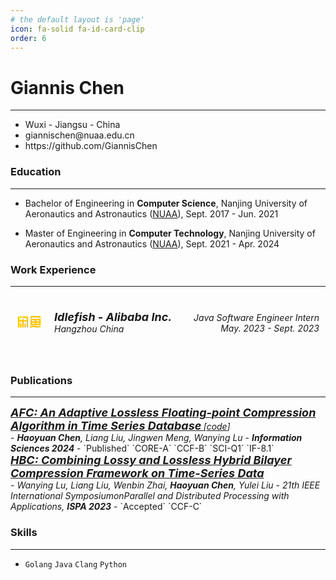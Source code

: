 ```yaml
---
# the default layout is 'page'
icon: fa-solid fa-id-card-clip
order: 6
---
```


# **Giannis Chen**
---

<ul class="fa-ul">
<li><span class="fa-li"><i class="fa-solid fa-location-dot"></i></span>Wuxi - Jiangsu - China</li>
<li><span class="fa-li"><i class="fa-solid fa-envelope"></i></span>giannischen@nuaa.edu.cn</li>
<li><span class="fa-li"><i class="fa-brands fa-github"></i></span>https://github.com/GiannisChen</li>
</ul>

### **Education**
---

- Bachelor of Engineering in **Computer Science**, Nanjing University of Aeronautics and Astronautics ([NUAA](https://www.nuaa.edu.cn/)), Sept. 2017 - Jun. 2021

- Master of Engineering in **Computer Technology**, Nanjing University of Aeronautics and Astronautics ([NUAA](https://www.nuaa.edu.cn/)), Sept. 2021 - Apr. 2024


### **Work Experience**
---
<style>
.flex-container {
    display: flex;
    flex-ditrction: column;
    flex-wrap: wrap;
    justify-content: space-between;
    align-items: baseline;
}

.flex-container > div {
	margin: 10px;
	padding: 0px;
}
</style>

<div class="flex-container"><!-- .element: style="display: flex; flex-direction: row;" -->
    <div style="align-self: center"><svg t="1702710975365" class="icon" viewBox="0 0 1024 1024" version="1.1" xmlns="http://www.w3.org/2000/svg" p-id="2410" width="40px" height="40px"><path d="M917.632 431.808H800v41.92h117.568v-41.92z m60.032-29.888v205.312c0 16.832-8.576 29.248-32.64 29.248H589.888a30.272 30.272 0 0 1-30.08-30.528V401.28c0-16.832 13.44-30.464 30.08-30.464h357.696c16.576 0 30.016 13.632 30.016 30.464v0.64z m-60.032 173.504v-40.64H800v40.64h117.568z m-177.6-143.616H619.968v41.92h120.064v-41.92z m0 143.616v-40.64H619.968v40.64h120.064z m176.32-260.544H618.688v3.84c0 16.768-13.44 30.464-30.016 30.464a30.272 30.272 0 0 1-30.016-30.528v-34.304c0-16.832 13.44-30.528 30.016-30.528h357.696c16.576 0 30.016 13.696 30.016 30.528v34.304c0 16.832-13.44 30.528-30.08 30.528a30.272 30.272 0 0 1-29.952-30.528v-3.84z m-480.256-38.144c16.64 0 30.08 13.632 30.08 30.528v395.84c0 16.832-13.44 30.464-30.08 30.464a30.272 30.272 0 0 1-30.016-30.464V481.28H287.36v221.76c0 16.832-13.44 30.464-30.016 30.464a30.272 30.272 0 0 1-30.08-30.464V481.28H107.264v221.76c0 16.832-13.44 30.464-30.016 30.464a30.272 30.272 0 0 1-30.016-30.464V307.2c0-16.896 13.44-30.528 30.08-30.528 16.512 0 29.952 13.632 29.952 30.528v113.088h120.064V410.24c0-16.832 13.44-30.464 30.08-30.464 16.512 0 29.952 13.632 29.952 30.464v10.24h118.784V337.664H247.296a30.272 30.272 0 0 1-30.08-30.464c0-16.896 13.44-30.528 30.08-30.528h188.8z m-268.864 277.12c16.576 0 30.016 13.632 30.016 30.464v118.784c0 16.832-13.44 30.464-30.08 30.464a30.272 30.272 0 0 1-29.952-30.464V584.32c0-16.832 13.44-30.464 30.016-30.464z m-4.992-300.032c16.576 0 30.016 13.696 30.016 30.528v34.304c0 16.832-13.44 30.528-30.08 30.528a30.272 30.272 0 0 1-29.952-30.528v-34.304c0-16.832 13.44-30.528 30.016-30.528z m183.808 300.032c16.64 0 30.08 13.632 30.08 30.464v118.784c0 16.832-13.44 30.464-30.08 30.464a30.272 30.272 0 0 1-30.016-30.464V584.32c0-16.832 13.44-30.464 30.08-30.464z m203.392 127.296c52.928-32 121.664-38.016 205.376-19.712l9.728 2.24c75.2 17.92 132.864 14.912 173.568-7.424a28.416 28.416 0 1 1 27.392 49.792c-52.736 28.928-120.96 33.536-204.096 15.232l-10.048-2.24c-74.816-17.92-132.032-13.696-172.608 10.752a28.416 28.416 0 1 1-29.376-48.64z" fill="#FFC300" p-id="2411"></path></svg></div> <!-- .element: style="margin: 10px; padding: 20px;"-->
    <div style="flex-grow: 1;">
        <p style="text-align: left;">
            <b><i><font size=4>Idlefish - Alibaba Inc.</font> </i></b> <br />
            <i >Hangzhou China</i> 
        </p>
    </div>
    <div>
        <i style="float: right;">Java Software Engineer Intern</i> <br />
        <i style="float: right;">May. 2023 - Sept. 2023</i> <br />
    </div>
</div>

<br />

### **Publications**
---
<div>
    <!-- title -->
    <a href = "https://doi.org/10.1016/j.ins.2023.119847"><b><i>
        <font size=4>AFC: An Adaptive Lossless Floating-point Compression Algorithm in Time Series Database</font>
    </i></b></a>
    <i>[<a  href = "https://github.com/GiannisChen/AFC-Codes">code</a>]</i>
</div>
<!-- authors -->
- <i><b>Haoyuan Chen</b>, Liang Liu, Jingwen Meng, Wanying Lu</i>
<!-- title of journal or conference -->
- <b><i>Information Sciences 2024</i></b>
<!-- tags -->
- `Published` `CORE-A` `CCF-B` `SCI-Q1` `IF-8.1`

<div>
    <!-- title -->
    <a href = "https://wenbinzhai.github.io/publication/conference-paper/lu-ispa/Lu-ISPA.pdf"><b><i>
        <font size=4>HBC: Combining Lossy and Lossless Hybrid Bilayer Compression Framework on Time-Series Data</font>
    </i></b></a>
</div>
<!-- authors -->
- <i>Wanying Lu, Liang Liu, Wenbin Zhai, <b>Haoyuan Chen</b>, Yulei Liu</i>
<!-- title of journal or conference -->
- <i>21th IEEE International SymposiumonParallel and Distributed Processing with Applications, <b>ISPA 2023</b></i>
<!-- tags -->
- `Accepted` `CCF-C`


### **Skills** 
---
- `Golang` `Java` `Clang` `Python`